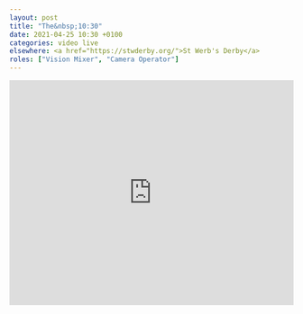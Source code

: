 ```yaml
---
layout: post
title: "The&nbsp;10:30"
date: 2021-04-25 10:30 +0100
categories: video live
elsewhere: <a href="https://stwderby.org/">St Werb's Derby</a>
roles: ["Vision Mixer", "Camera Operator"]
---
```


<iframe width="100%" height="400em" src="https://www.youtube.com/embed/blacp3RuYFw" frameborder="0" allow="accelerometer; autoplay; clipboard-write; encrypted-media; gyroscope; picture-in-picture" allowfullscreen></iframe>
